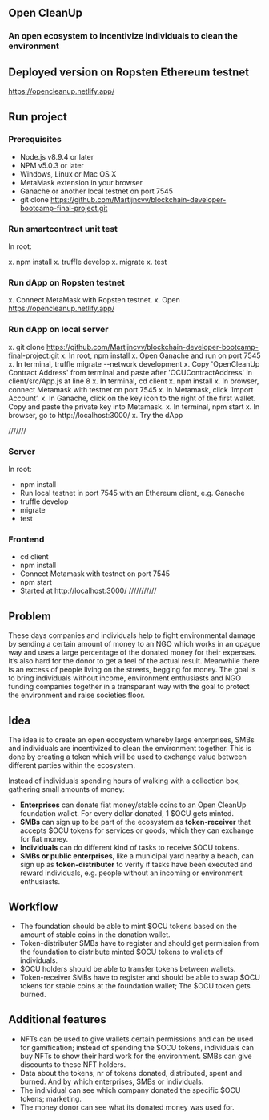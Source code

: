 ## Open CleanUp

### An open ecosystem to incentivize individuals to clean the environment

## Deployed version on Ropsten Ethereum testnet

https://opencleanup.netlify.app/

## Run project

### Prerequisites

- Node.js v8.9.4 or later
- NPM v5.0.3 or later
- Windows, Linux or Mac OS X
- MetaMask extension in your browser
- Ganache or another local testnet on port 7545
- git clone https://github.com/Martijncvv/blockchain-developer-bootcamp-final-project.git

### Run smartcontract unit test

In root:

x. npm install
x. truffle develop
x. migrate
x. test

### Run dApp on Ropsten testnet

x. Connect MetaMask with Ropsten testnet.
x. Open https://opencleanup.netlify.app/

### Run dApp on local server

x. git clone https://github.com/Martijncvv/blockchain-developer-bootcamp-final-project.git
x. In root, npm install
x. Open Ganache and run on port 7545
x. In terminal, truffle migrate --network development
x. Copy 'OpenCleanUp Contract Address' from terminal and paste after 'OCUContractAddress' in client/src/App.js at line 8
x. In terminal, cd client
x. npm install
x. In browser, connect Metamask with testnet on port 7545
x. In Metamask, click ‘Import Account’.
x. In Ganache, click on the key icon to the right of the first wallet. Copy and paste the private key into Metamask.
x. In terminal, npm start
x. In browser, go to http://localhost:3000/
x. Try the dApp

///////

### Server

In root:

- npm install
- Run local testnet in port 7545 with an Ethereum client, e.g. Ganache
- truffle develop
- migrate
- test

### Frontend

- cd client
- npm install
- Connect Metamask with testnet on port 7545
- npm start
- Started at http://localhost:3000/
  ///////////

## Problem

These days companies and individuals help to fight environmental damage by sending a certain amount of money to an NGO which works in an opague way and uses a large percentage of the donated money for their expenses. It’s also hard for the donor to get a feel of the actual result. Meanwhile there is an excess of people living on the streets, begging for money.
The goal is to bring individuals without income, environment enthusiasts and NGO funding companies together in a transparant way with the goal to protect the environment and raise societies floor.

## Idea

The idea is to create an open ecosystem whereby large enterprises, SMBs and individuals are incentivized to clean the environment together. This is done by creating a token which will be used to exchange value between different parties within the ecosystem.

Instead of individuals spending hours of walking with a collection box, gathering small amounts of money:

- **Enterprises** can donate fiat money/stable coins to an Open CleanUp foundation wallet. For every dollar donated, 1 \$OCU gets minted.
- **SMBs** can sign up to be part of the ecosystem as **token-receiver** that accepts \$OCU tokens for services or goods, which they can exchange for fiat money.
- **Individuals** can do different kind of tasks to receive \$OCU tokens.
- **SMBs or public enterprises**, like a municipal yard nearby a beach, can sign up as **token-distributer** to verify if tasks have been executed and reward individuals, e.g. people without an incoming or environment enthusiasts.

## Workflow

- The foundation should be able to mint \$OCU tokens based on the amount of stable coins in the donation wallet.
- Token-distributer SMBs have to register and should get permission from the foundation to distribute minted \$OCU tokens to wallets of individuals.
- \$OCU holders should be able to transfer tokens between wallets.
- Token-receiver SMBs have to register and should be able to swap $OCU tokens for stable coins at the foundation wallet; The $OCU token gets burned.

## Additional features

- NFTs can be used to give wallets certain permissions and can be used for gamification;
  instead of spending the \$OCU tokens, individuals can buy NFTs to show their hard work for the environment. SMBs can give discounts to these NFT holders.
- Data about the tokens; nr of tokens donated, distributed, spent and burned. And by which enterprises, SMBs or individuals.
- The individual can see which company donated the specific \$OCU tokens; marketing.
- The money donor can see what its donated money was used for.
